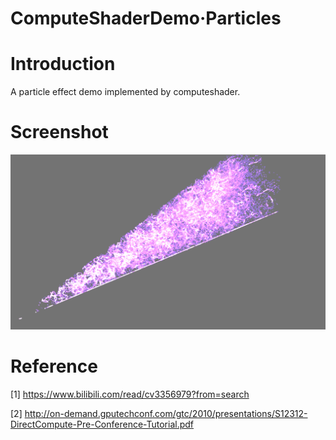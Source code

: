 # ComputeShaderDemo·Particles

# Introduction

A particle effect demo implemented by computeshader.

# Screenshot
![image](https://github.com/Kirkice/ComputeShaderDemo/blob/master/image.png)

# Reference

[1] https://www.bilibili.com/read/cv3356979?from=search

[2] http://on-demand.gputechconf.com/gtc/2010/presentations/S12312-DirectCompute-Pre-Conference-Tutorial.pdf
